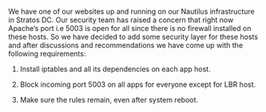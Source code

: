 We have one of our websites up and running on our Nautilus infrastructure in Stratos DC. Our security team has raised a concern that right now Apache’s port i.e 5003 is open for all since there is no firewall installed on these hosts. So we have decided to add some security layer for these hosts and after discussions and recommendations we have come up with the following requirements:



1. Install iptables and all its dependencies on each app host.


2. Block incoming port 5003 on all apps for everyone except for LBR host.


3. Make sure the rules remain, even after system reboot.
